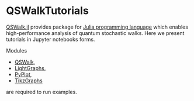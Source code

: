 # QSWalkTutorials


[QSWalk.jl](https://github.com/ZKSI/QSWalk.jl) provides package for [Julia programming language](https://julialang.org/) which enables high-performance analysis of quantum stochastic walks. Here we present tutorials in Jupyter notebooks forms. 

Modules 
- [QSWalk](https://github.com/ZKSI/QSWalk.jl),
- [LightGraphs](https://github.com/JuliaGraphs/LightGraphs.jl),
- [PyPlot](https://github.com/JuliaPy/PyPlot.jl),
- [TikzGraphs](https://github.com/sisl/TikzGraphs.jl)

are required to run examples.
